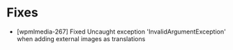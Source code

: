 # Fixes
* [wpmlmedia-267] Fixed Uncaught exception 'InvalidArgumentException' when adding external images as translations